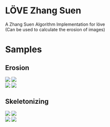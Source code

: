 # LÖVE Zhang Suen
A Zhang Suen Algorithm Implementation for löve<br>
(Can be used to calculate the erosion of images)

# Samples
## Erosion
![](https://cdn.discordapp.com/attachments/353704480694468608/406886520998330385/binaryImg.jpg)
![](https://cdn.discordapp.com/attachments/353704480694468608/406915274684497920/unknown.png)<br>
![](https://i.imgur.com/9TRDFhi.jpg)
![](https://cdn.discordapp.com/attachments/353704480694468608/406916764144762888/unknown.png)
## Skeletonizing
![](https://i.imgur.com/snzZoKI.jpg)
![](https://i.imgur.com/JbTxJQq.png)<br>
![](https://i.imgur.com/36aeBBm.jpg)
![](https://i.imgur.com/6n8CEJx.png)
